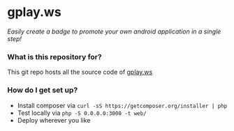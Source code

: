 # gplay.ws #

*Easily create a badge to promote your own android application in a single step!*

### What is this repository for? ###

This git repo hosts all the source code of [gplay.ws](http://gplay.ws)

### How do I get set up? ###

* Install composer via ```curl -sS https://getcomposer.org/installer | php```
* Test locally via ```php -S 0.0.0.0:3000 -t web/```
* Deploy wherever you like